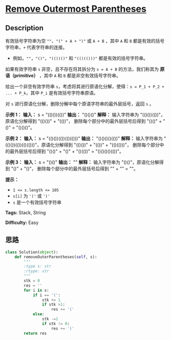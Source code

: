 # [Remove Outermost Parentheses][title]

## Description

有效括号字符串为空 `""`、`"(" + A + ")"` 或 `A + B` ，其中 `A` 和 `B` 都是有效的括号字符串，`+`
代表字符串的连接。

  * 例如，`""`，`"()"`，`"(())()"` 和 `"(()(()))"` 都是有效的括号字符串。

如果有效字符串 `s` 非空，且不存在将其拆分为 `s = A + B` 的方法，我们称其为 **原语（primitive）** ，其中 `A` 和 `B`
都是非空有效括号字符串。

给出一个非空有效字符串 `s`，考虑将其进行原语化分解，使得：`s = P_1 + P_2 + ... + P_k`，其中 `P_i`
是有效括号字符串原语。

对 `s` 进行原语化分解，删除分解中每个原语字符串的最外层括号，返回 `s` 。

**示例 1：**
            **输入：** s = "(()())(())"    **输出：** "()()()"    **解释：** 输入字符串为 "(()())(())"，原语化分解得到 "(()())" + "(())"，    删除每个部分中的最外层括号后得到 "()()" + "()" = "()()()"。

**示例 2：**
            **输入：** s = "(()())(())(()(()))"    **输出：** "()()()()(())"    **解释：**    输入字符串为 "(()())(())(()(()))"，原语化分解得到 "(()())" + "(())" + "(()(()))"，    删除每个部分中的最外层括号后得到 "()()" + "()" + "()(())" = "()()()()(())"。    

**示例 3：**
            **输入：** s = "()()"    **输出：** ""    **解释：**    输入字符串为 "()()"，原语化分解得到 "()" + "()"，    删除每个部分中的最外层括号后得到 "" + "" = ""。    

**提示：**

  * `1 <= s.length <= 105`
  * `s[i]` 为 `'('` 或 `')'`
  * `s` 是一个有效括号字符串


**Tags:** Stack, String

**Difficulty:** Easy

## 思路

``` python
class Solution(object):
    def removeOuterParentheses(self, s):
        """
        :type s: str
        :rtype: str
        """
        stk = 0
        res = ''
        for i in s:
            if i == '(':
                stk += 1
                if stk >1:
                    res += '('
            else:
                stk -=1
                if stk != 0:
                    res += ')'
        return res
```

[title]: https://leetcode-cn.com/problems/remove-outermost-parentheses
